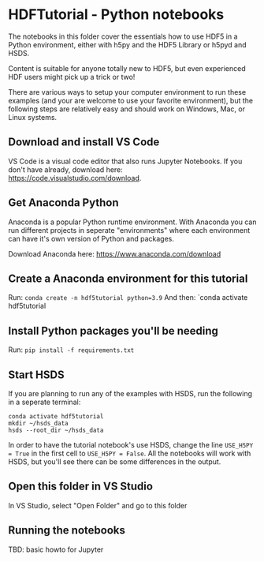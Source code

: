 # HDFTutorial - Python notebooks

The notebooks in this folder cover the essentials how to use HDF5 in a Python environment, either with h5py and the HDF5 Library or h5pyd and HSDS.

Content is suitable for anyone totally new to HDF5, but even experienced HDF users might pick up a trick or two!

There are various ways to setup your computer environment to run these examples (and your are welcome to use your favorite environment), but the following steps
are relatively easy and should work on Windows, Mac, or Linux systems.

## Download and install VS Code

VS Code is a visual code editor that also runs Jupyter Notebooks.  If you don't have already, download here:
https://code.visualstudio.com/download.

## Get Anaconda Python

Anaconda is a popular Python runtime environment.  With Anaconda you can run different projects in seperate "environments" where each environment can have it's own version of Python and packages.

Download Anaconda here: 
https://www.anaconda.com/download

## Create a Anaconda environment for this tutorial

Run: `conda create -n hdf5tutorial python=3.9`
And then:
     `conda activate hdf5tutorial

## Install Python packages you'll be needing

Run: `pip install -f requirements.txt`

## Start HSDS

If you are planning to run any of the examples with HSDS, run the following in a seperate terminal:

    conda activate hdf5tutorial
    mkdir ~/hsds_data  
    hsds --root_dir ~/hsds_data

In order to have the tutorial notebook's use HSDS, change the line `USE_H5PY = True` in the first cell
to `USE_H5PY = False`.  All the notebooks will work with HSDS, but you'll see there can be some differences
in the output.

## Open this folder in VS Studio

In VS Studio, select "Open Folder" and go to this folder

## Running the notebooks

TBD: basic howto for Jupyter